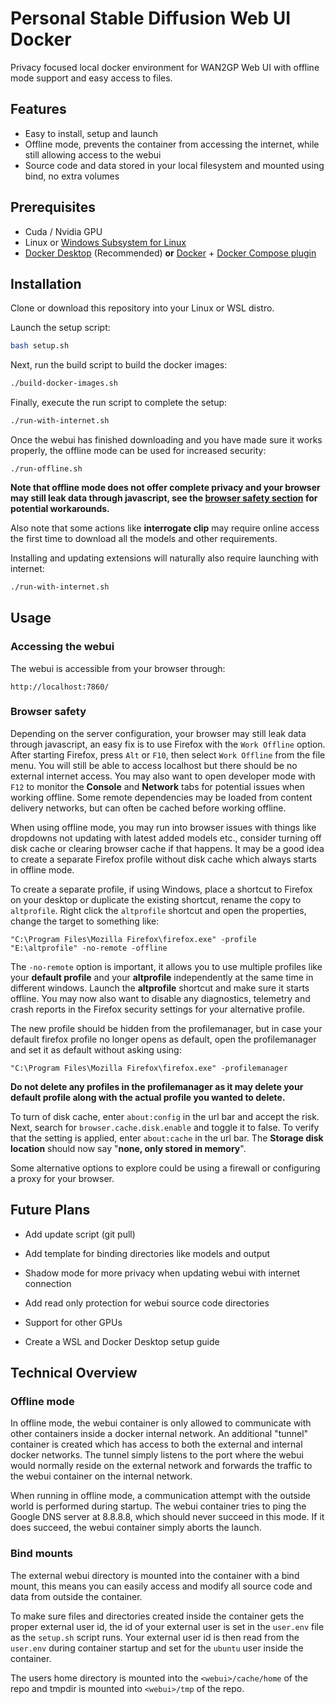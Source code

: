 # Personal Stable Diffusion Web UI Docker
Privacy focused local docker environment for WAN2GP Web UI with offline mode support and easy access to files.

## Features
- Easy to install, setup and launch
- Offline mode, prevents the container from accessing the internet, while still allowing access to the webui
- Source code and data stored in your local filesystem and mounted using bind, no extra volumes

## Prerequisites

  - Cuda / Nvidia GPU
  - Linux or [Windows Subsystem for Linux](https://learn.microsoft.com/en-us/windows/wsl/install)
  - [Docker Desktop](https://www.docker.com/products/docker-desktop/) (Recommended) **or** [Docker](https://docs.docker.com/engine/install/) + [Docker Compose plugin](https://docs.docker.com/compose/install/)


## Installation

Clone or download this repository into your Linux or WSL distro.

Launch the setup script:
 ```bash
 bash setup.sh
 ```

Next, run the build script to build the docker images:
```bash
./build-docker-images.sh
```

Finally, execute the run script to complete the setup:
```bash
./run-with-internet.sh
```

Once the webui has finished downloading and you have made sure it works properly, the offline mode can be used for increased security:
```
./run-offline.sh
```

**Note that offline mode does not offer complete privacy and your browser may still leak data through javascript, see the [browser safety section](#browser-safety) for potential workarounds.**

Also note that some actions like **interrogate clip** may require online access the first time to download all the models and other requirements. 

Installing and updating extensions will naturally also require launching with internet:
```bash
./run-with-internet.sh
```

## Usage

### Accessing the webui
The webui is accessible from your browser through:
```
http://localhost:7860/
```

### Browser safety
Depending on the server configuration, your browser may still leak data through javascript, an easy fix is to use Firefox with the `Work Offline` option. After starting Firefox, press `Alt` or `F10`, then select `Work Offline` from the file menu. You will still be able to access localhost but there should be no external internet access. You may also want to open developer mode with `F12` to monitor the **Console** and **Network** tabs for potential issues when working offline. Some remote dependencies may be loaded from content delivery networks, but can often be cached before working offline.

When using offline mode, you may run into browser issues with things like dropdowns not updating with latest added models etc., consider turning off disk cache or clearing browser cache if that happens. It may be a good idea to create a separate Firefox profile without disk cache which always starts in offline mode.

To create a separate profile, if using Windows, place a shortcut to Firefox on your desktop or duplicate the existing shortcut, rename the copy to `altprofile`. Right click the `altprofile` shortcut and open the properties, change the target to something like:
```
"C:\Program Files\Mozilla Firefox\firefox.exe" -profile "E:\altprofile" -no-remote -offline
```

The `-no-remote` option is important, it allows you to use multiple profiles like your **default profile** and your **altprofile** independently at the same time in different windows. Launch the **altprofile** shortcut and make sure it starts offline. You may now also want to disable any diagnostics, telemetry and crash reports in the Firefox security settings for your alternative profile.

The new profile should be hidden from the profilemanager, but in case your default firefox profile no longer opens as default, open the profilemanager and set it as default without asking using:
```
"C:\Program Files\Mozilla Firefox\firefox.exe" -profilemanager
```

**Do not delete any profiles in the profilemanager as it may delete your default profile along with the actual profile you wanted to delete.**

To turn of disk cache, enter `about:config` in the url bar and accept the risk. Next, search for `browser.cache.disk.enable` and toggle it to false. To verify that the setting is applied, enter `about:cache` in the url bar. The **Storage disk location** should now say "**none, only stored in memory**".

Some alternative options to explore could be using a firewall or configuring a proxy for your browser.


## Future Plans

- Add update script (git pull)
- Add template for binding directories like models and output
- Shadow mode for more privacy when updating webui with internet connection
- Add read only protection for webui source code directories
- Support for other GPUs

- Create a WSL and Docker Desktop setup guide

## Technical Overview

### Offline mode

In offline mode, the webui container is only allowed to communicate with other containers inside a docker internal network. An additional "tunnel" container is created which has access to both the external and internal docker networks. The tunnel simply listens to the port where the webui would normally reside on the external network and forwards the traffic to the webui container on the internal network.

When running in offline mode, a communication attempt with the outside world is performed during startup. The webui container tries to ping the Google DNS server at 8.8.8.8, which should never succeed in this mode. If it does succeed, the webui container simply aborts the launch.

### Bind mounts

The external webui directory is mounted into the container with a bind mount, this means you can easily access and modify all source code and data from outside the container. 

To make sure files and directories created inside the container gets the proper external user id, the id of your external user is set in the `user.env` file as the `setup.sh` script runs. Your external user id is then read from the `user.env` during container startup and set for the `ubuntu` user inside the container.

The users home directory is mounted into the `<webui>/cache/home` of the repo and tmpdir is mounted into `<webui>/tmp` of the repo.

